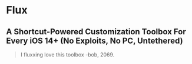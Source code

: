 # Flux
## A Shortcut-Powered Customization Toolbox For Every iOS 14+ (No Exploits, No PC, Untethered)

> I fluxxing love this toolbox -bob, 2069.
